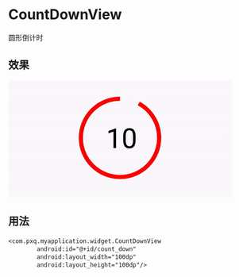 # CountDownView
圆形倒计时
## 效果
![image](https://github.com/drkingwater/CountDownView/blob/master/gif/CountDownView.gif)
## 用法
```
<com.pxq.myapplication.widget.CountDownView
        android:id="@+id/count_down"
        android:layout_width="100dp"
        android:layout_height="100dp"/>
        
